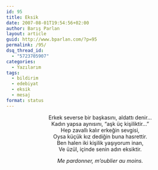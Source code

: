 ```yaml
---
id: 95
title: Eksik
date: 2007-08-01T19:54:56+02:00
author: Barış Parlan
layout: article
guid: http://www.bparlan.com/?p=95
permalink: /95/
dsq_thread_id:
  - "5723705907"
categories:
  - Yazılarım
tags:
  - bildirim
  - edebiyat
  - eksik
  - mesaj
format: status
---
```


<p align="center">
  Erkek severse bir başkasını, aldattı denir&#8230;<br /> Kadın yapsa aynısını, &#8220;aşk üç kişiliktir&#8230;&#8221;<br /> Hep zavallı kalır erkeğin sevgisi,<br /> Oysa küçük kız dediğin buna hasrettir.<br /> Ben halen iki kişilik yaşıyorum inan,<br /> Ve üzül, içinde senin adın eksiktir.
</p>

<p align="center">
  <em>Me pardonner, m&#8217;oublier au moins.</em>
</p>
